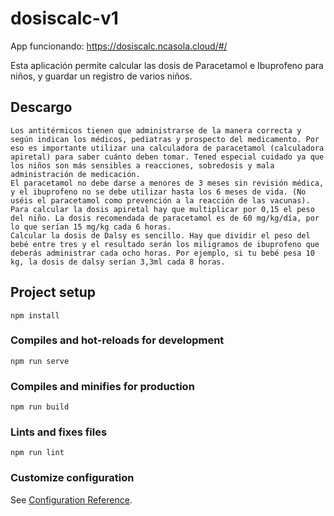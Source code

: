 # dosiscalc-v1

App funcionando: https://dosiscalc.ncasola.cloud/#/

Esta aplicación permite calcular las dosis de Paracetamol e Ibuprofeno para niños, y guardar un registro de varios niños.

## Descargo
```
Los antitérmicos tienen que administrarse de la manera correcta y según indican los médicos, pediatras y prospecto del medicamento. Por eso es importante utilizar una calculadora de paracetamol (calculadora apiretal) para saber cuánto deben tomar. Tened especial cuidado ya que los niños son más sensibles a reacciones, sobredosis y mala administración de medicación.
El paracetamol no debe darse a menores de 3 meses sin revisión médica, y el ibuprofeno no se debe utilizar hasta los 6 meses de vida. (No uséis el paracetamol como prevención a la reacción de las vacunas).
Para calcular la dosis apiretal hay que multiplicar por 0,15 el peso del niño. La dosis recomendada de paracetamol es de 60 mg/kg/día, por lo que serían 15 mg/kg cada 6 horas.
Calcular la dosis de Dalsy es sencillo. Hay que dividir el peso del bebé entre tres y el resultado serán los miligramos de ibuprofeno que deberás administrar cada ocho horas. Por ejemplo, si tu bebé pesa 10 kg, la dosis de dalsy serían 3,3ml cada 8 horas.
```

## Project setup
```
npm install
```

### Compiles and hot-reloads for development
```
npm run serve
```

### Compiles and minifies for production
```
npm run build
```

### Lints and fixes files
```
npm run lint
```

### Customize configuration
See [Configuration Reference](https://cli.vuejs.org/config/).

